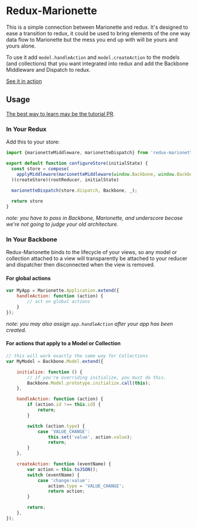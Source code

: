 # Redux-Marionette

This is a simple connection between Marionette and redux. It's designed to ease a transition to redux, it could be used to bring elements of the one way data flow to Marionette but the mess you end up with will be yours and yours alone.

To use it add `model.handleAction` and `model.createAction` to the models (and collections) that you want integrated into redux and add the Backbone Middleware and Dispatch to redux.

[See it in action](http://stutrek.github.io/redux-marionette/)

## Usage

[The best way to learn may be the tutorial PR](https://github.com/stutrek/redux-marionette/pull/1/files).

### In Your Redux

Add this to your store:

```javascript
import {marionetteMiddleware, marionetteDispatch} from 'redux-marionette';

export default function configureStore(initialState) {
  const store = compose(
    applyMiddleware(marionetteMiddleware(window.Backbone, window.Backbone.Marionette, window._))
  )(createStore)(rootReducer, initialState)
  
  marionetteDispatch(store.dispatch, Backbone, _);

  return store
}

```

_note: you have to pass in Backbone, Marionette, and underscore becase we're not going to judge your old architecture._

### In Your Backbone

Redux-Marionette binds to the lifecycle of your views, so any model or collection attached to a view will transparently be attached to your reducer and dispatcher then disconnected when the view is removed.

#### For global actions

```javascript
var MyApp = Marionette.Application.extend({
	handleAction: function (action) {
		// act on global actions
	}
});
```
_note: you may also assign `app.handleAction` after your app has been created._

#### For actions that apply to a Model or Collection

```javascript
// this will work exactly the same way for Collections
var MyModel = Backbone.Model.extend({

	initialize: function () {
		// if you're overriding initialize, you must do this.
		Backbone.Model.prototype.initialize.call(this);
	},

	handleAction: function (action) {
		if (action.id !== this.id) {
			return;
		}

		switch (action.type) {
			case 'VALUE_CHANGE':
				this.set('value', action.value);
				return;
		}
	},

	createAction: function (eventName) {
		var action = this.toJSON();
		switch (eventName) {
			case 'change:value':
				action.type = 'VALUE_CHANGE';
				return action;
		}

		return;
	},
});
```
